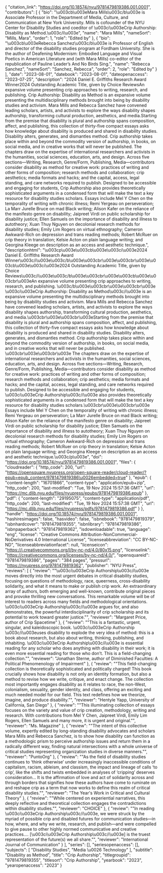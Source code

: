 {
   "citation_link": "https://doi.org/10.18574/nyu/9781479819386.001.0001",
   "contributors": [
     {
       "bio": "\u003cb\u003eMara Mills\u003c/b\u003e is Associate Professor in the Department of Media, Culture, and Communication at New York University.  Mills is cofounder of the NYU Center for Disability Studies and coeditor of \u003ci\u003eCrip Authorship: Disability as Method.\u003c/i\u003e",
       "name": "Mara Mills",
       "nameSort": "Mills, Mara",
       "order": 1,
       "role": "Edited by"
     },
     {
       "bio": "\u003cb\u003eRebecca Sanchez\u003c/b\u003e is Professor of English and director of the disability studies program at Fordham University. She is the author of Deafening Modernism: Embodied Language and Visual Poetics in American Literature and (with Mara Mills) co-editor of the republication of Pauline Leader’s And No Birds Sing.",
       "name": "Rebecca Sanchez",
       "nameSort": "Sanchez, Rebecca",
       "order": 2,
       "role": "Edited by"
     }
   ],
   "date": "2023-08-01",
   "datebook": "2023-08-01",
   "dateopenaccess": "2023-07-25",
   "description": "2024 Daniel E. Griffiths Research Award Winner2024 Outstanding Academic Title,  given by Choice ReviewsAn expansive volume presenting crip approaches to writing, research, and publishing.  Crip Authorship: Disability as Method is an expansive volume presenting the multidisciplinary methods brought into being by disability studies and activism. Mara Mills and Rebecca Sanchez have convened leading scholars, artists, and activists to explore the ways disability shapes authorship, transforming cultural production, aesthetics, and media.Starting from the premise that disability is plural and authorship spans composition, affect, and publishing, this collection of thirty-five compact essays asks how knowledge about disability is produced and shared in disability studies. Disability alters, generates, and dismantles method. Crip authorship takes place within and beyond the commodity version of authorship, in books, on social media, and in creative works that will never be published.  The chapters draw on the expertise of international researchers and activists in the humanities, social sciences, education, arts, and design. Across five sections—Writing, Research, Genre/Form, Publishing, Media—contributors consider disability as method for creative work: practices of writing and other forms of composition; research methods and collaboration; crip aesthetics; media formats and hacks; and the capital, access, legal standing, and care networks required to publish. Designed to be accessible and engaging for students, Crip Authorship also provides theoretically sophisticated arguments in a condensed form that will make the text a key resource for disability studies scholars. Essays include Mel Y Chen on the temporality of writing with chronic illness; Remi Yergeau on perseveration; La Marr Jurelle Bruce on mad Black writing; Alison Kafer on the reliance of the manifesto genre on disability; Jaipreet Virdi on public scholarship for disability justice; Ellen Samuels on the importance of disability and illness to autotheory; Xuan Thuy Nguyen on decolonial research methods for disability studies; Emily Lim Rogers on virtual ethnography; Cameron Awkward-Rich on depression and trans reading methods; Robert McRuer on crip theory in translation; Kelsie Acton on plain language writing; and Georgina Kleege on description as an access and aesthetic technique.",
   "descriptionhtml": "\u003cp\u003e\u003cb\u003e\u003ci\u003e2024 Daniel E. Griffiths Research Award Winner\u003c/i\u003e\u003c/b\u003e\u003cbr\u003e\u003cbr\u003e\u003cb\u003e\u003ci\u003e2024 Outstanding Academic Title,  given by Choice Reviews\u003c/i\u003e\u003c/b\u003e\u003cbr\u003e\u003cb\u003e\u003cbr\u003eAn expansive volume presenting crip approaches to writing, research, and publishing. \u003c/b\u003e\u003cbr\u003e\u003cbr\u003e \u003ci\u003eCrip Authorship: Disability as Method\u003c/i\u003e is an expansive volume presenting the multidisciplinary methods brought into being by disability studies and activism. Mara Mills and Rebecca Sanchez have convened leading scholars, artists, and activists to explore the ways disability shapes authorship, transforming cultural production, aesthetics, and media.\u003cbr\u003e\u003cbr\u003eStarting from the premise that disability is plural and authorship spans composition, affect, and publishing, this collection of thirty-five compact essays asks how knowledge about disability is produced and shared in disability studies. Disability alters, generates, and dismantles method. Crip authorship takes place within and beyond the commodity version of authorship, in books, on social media, and in creative works that will never be published. \u003cbr\u003e\u003cbr\u003e The chapters draw on the expertise of international researchers and activists in the humanities, social sciences, education, arts, and design. Across five sections—Writing, Research, Genre/Form, Publishing, Media—contributors consider disability as method for creative work: practices of writing and other forms of composition; research methods and collaboration; crip aesthetics; media formats and hacks; and the capital, access, legal standing, and care networks required to publish. Designed to be accessible and engaging for students, \u003ci\u003eCrip Authorship\u003c/i\u003e also provides theoretically sophisticated arguments in a condensed form that will make the text a key resource for disability studies scholars.\u003cbr\u003e\u003cbr\u003e Essays include Mel Y Chen on the temporality of writing with chronic illness; Remi Yergeau on perseveration; La Marr Jurelle Bruce on mad Black writing; Alison Kafer on the reliance of the manifesto genre on disability; Jaipreet Virdi on public scholarship for disability justice; Ellen Samuels on the importance of disability and illness to autotheory; Xuan Thuy Nguyen on decolonial research methods for disability studies; Emily Lim Rogers on virtual ethnography; Cameron Awkward-Rich on depression and trans reading methods; Robert McRuer on crip theory in translation; Kelsie Acton on plain language writing; and Georgina Kleege on description as an access and aesthetic technique.\u003c/p\u003e",
   "doi": "https://doi.org/10.18574/nyu/9781479819386.001.0001",
   "files": {
     "cloudreader": {
       "http_code": 200,
       "url": "https://opensquare.nyupress.org/open-square-reader/cloud-reader/?epub=epub_content/9781479819386\u0026embedded=true"
     },
     "epub": {
       "content-length": "16701866",
       "content-type": "application/epub+zip",
       "http_code": 200,
       "last-modified": "Tue, 19 Nov 2024 15:57:36 GMT",
       "url": "https://mc.dlib.nyu.edu/files/nyupress/epubs/9781479819386.epub"
     },
     "pdf": {
       "content-length": "29195075",
       "content-type": "application/pdf",
       "http_code": 200,
       "last-modified": "Tue, 19 Nov 2024 15:57:38 GMT",
       "url": "https://mc.dlib.nyu.edu/files/nyupress/pdfs/9781479819386.pdf"
     }
   },
   "handle": "https://doi.org/10.18574/nyu/9781479819386.001.0001",
   "hashiresimages": false,
   "hasvideo": false,
   "isbnebook": "9781479819379",
   "isbnhardcover": "9781479819355",
   "isbnlibrary": "9781479819386",
   "isbnpaperback": "9781479819362",
   "isdownloadable": true,
   "language": "eng",
   "license": "Creative Commons Attribution-NonCommercial-NoDerivatives 4.0 International License",
   "licenseabbreviation": "CC BY-NC-ND",
   "licenseabbreviationfacet": null,
   "licenseicon": "https://i.creativecommons.org/l/by-nc-nd/4.0/80x15.png",
   "licenselink": "https://creativecommons.org/licenses/by-nc-nd/4.0/",
   "opensquareid": "9781479819386",
   "pages": "384 pages",
   "pressurl": "https://nyupress.org/9781479819362",
   "publisher": "NYU Press",
   "reviews": [
     {
       "review": "\"\u003ci\u003eCrip Authorship\u003c/i\u003e moves directly into the most urgent debates in critical disability studies, focusing on questions of methodology, race, queerness, cross-disability solidarity, and what it means to make or publish crip work. An extraordinary array of authors, both emerging and well-known, contribute original pieces and provoke thrilling new conversations. This remarkable volume will be of interest to readers across many fields and methodological orientations. \u003ci\u003eCrip Authorship\u003c/i\u003e argues for, and also demonstrates, the powerful interdisciplinarity of crip scholarship and its potential to work toward greater justice.\"",
       "reviewer": "Margaret Price, author of Crip Spacetime"
     },
     {
       "review": "\"This is a fantastic, urgent, singular, and kaleidoscopic book. \u003ci\u003eCrip Authorship \u003c/i\u003euses disability to explode the very idea of method: this is a book about research, but also about writing, thinking, publishing, and inhabiting. \u003ci\u003eCrip Authorship\u003c/i\u003e is essential reading for any scholar who does anything with disability in their work; it is even more essential reading for those who don’t. This is a field-changing collection.\"",
       "reviewer": "Jonathan Sterne, author of Diminished Faculties: A Political Phenomenology of Impairment"
     },
     {
       "review": "\"This field-changing collection is theoretically sophisticated and politically charged! This book crucially shows how disability is not only an identity formation, but also a method to revise how we write, critique, and enact change. The collection most importantly engages disability as it relates to race, the non-West, colonialism, sexuality, gender identity, and class, offering an exciting and much needed model for our field. This text redefines how we theorize, imagine, and produce disability.\"",
       "reviewer": "Hentyle Yapp, University of California, San Diego"
     },
     {
       "review": "\"This illuminating collection of essays focuses on the variety and value of crip creation, methodology, writing and research. With contributions from Mel Y Chen, Jaipreet Virdi, Emily Lim Rogers, Ellen Samuels and many more, it is urgent and original.\"",
       "reviewer": "Ms. Magazine"
     },
     {
       "review": "\"The intent of this collective volume, expertly edited by long-standing disability advocates and scholars Mara Mills and Rebecca Sanchez, is to show how disability can function as a methodologic prism to perceive authorship issues and return them in a radically different way, finding natural intersections with a whole universe of critical studies representing organization studies in diverse manners.\"",
       "reviewer": "PuntoOrg"
     },
     {
       "review": "\"As the field of disability studies continues to ‘think otherwise’ under increasingly inaccessible conditions of capitalism, racism, ableism, and classism, the impact and lineage of calls ‘to crip’, like the shifts and twists embedded in analyses of ‘cripping’ deserves consideration... It is the affirmation of love and act of solidarity across and through borders that signifies how these authors have come to ruminate on and reshape crip as a term that now works to define this realm of critical disability studies.\"",
       "reviewer": "The Year's Work in Critical and Cultural Theory"
     },
     {
       "review": "\"While centered on experiential narratives, this deeply reflective and theoretical collection engages the contradictions within disability studies.\"",
       "reviewer": "CHOICE"
     },
     {
       "review": "\"In reading \u003ci\u003eCrip Authorship\u003c/i\u003e, we were struck by the myriad of possible crip and disabled futures for communication studies—in how, where, and why we write, research, and publish—and were compelled to give pause to other highly normed communicative and creative practices.... [\u003ci\u003eCrip Authorship\u003c/i\u003e] is the truest representation of the future(s) we all share.\"",
       "reviewer": "International Journal of Communication"
     }
   ],
   "series": [],
   "seriesopenaccess": [],
   "subjects": [
     "Disability Studies",
     "Media \u0026 Technology"
   ],
   "subtitle": "Disability as Method",
   "title": "Crip Authorship",
   "titlegroupid": "9781479819355",
   "titlesort": "Crip Authorship",
   "yearbook": "2023",
   "yearopenaccess": "2023"
 }
